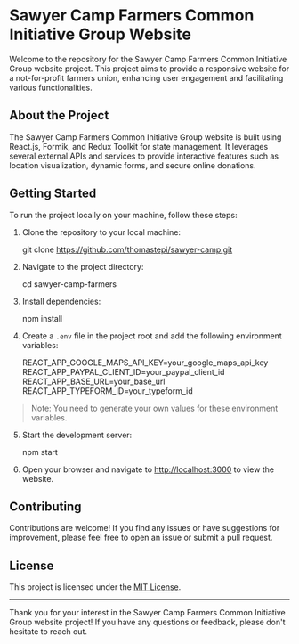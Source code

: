 # Sawyer Camp Farmers Common Initiative Group Website

Welcome to the repository for the Sawyer Camp Farmers Common Initiative Group website project. This project aims to provide a responsive website for a not-for-profit farmers union, enhancing user engagement and facilitating various functionalities.

## About the Project

The Sawyer Camp Farmers Common Initiative Group website is built using React.js, Formik, and Redux Toolkit for state management. It leverages several external APIs and services to provide interactive features such as location visualization, dynamic forms, and secure online donations.

## Getting Started

To run the project locally on your machine, follow these steps:

1. Clone the repository to your local machine:

   git clone https://github.com/thomastepi/sawyer-camp.git

2. Navigate to the project directory:

   cd sawyer-camp-farmers

3. Install dependencies:

   npm install

4. Create a `.env` file in the project root and add the following environment variables:

   REACT_APP_GOOGLE_MAPS_API_KEY=your_google_maps_api_key
   REACT_APP_PAYPAL_CLIENT_ID=your_paypal_client_id
   REACT_APP_BASE_URL=your_base_url
   REACT_APP_TYPEFORM_ID=your_typeform_id

> Note: You need to generate your own values for these environment variables.

5. Start the development server:

   npm start

6. Open your browser and navigate to [http://localhost:3000](http://localhost:3000) to view the website.

## Contributing

Contributions are welcome! If you find any issues or have suggestions for improvement, please feel free to open an issue or submit a pull request.

## License

This project is licensed under the [MIT License](LICENSE).

---

Thank you for your interest in the Sawyer Camp Farmers Common Initiative Group website project! If you have any questions or feedback, please don't hesitate to reach out.

